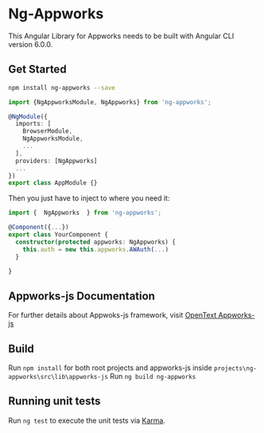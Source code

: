 # Ng-Appworks

This Angular Library for Appworks needs to be built with Angular CLI version 6.0.0.

## Get Started

```bash
npm install ng-appworks --save
```
```typescript
import {NgAppworksModule, NgAppworks} from 'ng-appworks';

@NgModule({
  imports: [
    BrowserModule,
    NgAppworksModule,
    ...
  ],
  providers: [NgAppworks]
  ...
})
export class AppModule {}
```
Then you just have to inject to where you need it:

```typescript
import {  NgAppworks  } from 'ng-appworks';

@Component({...})
export class YourComponent {
  constructor(protected appworks: NgAppworks) {
    this.auth = new this.appworks.AWAuth(...)
  }

}
```
## Appworks-js Documentation
For further details about Appwoks-js framework, visit [OpenText Appworks-js](https://github.com/opentext/appworks-js)

## Build
Run `npm install` for both root projects and appworks-js inside `projects\ng-appworks\src\lib\appworks-js`
Run `ng build ng-appworks`


## Running unit tests
Run `ng test` to execute the unit tests via [Karma](https://karma-runner.github.io).
